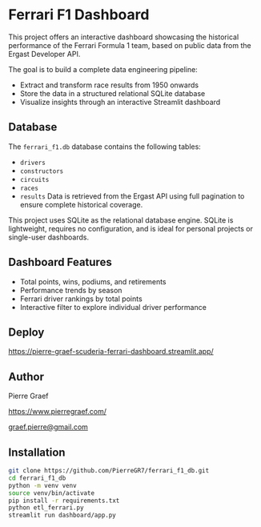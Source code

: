 # Ferrari F1 Dashboard

This project offers an interactive dashboard showcasing the historical performance of the Ferrari Formula 1 team, based on public data from the Ergast Developer API.

The goal is to build a complete data engineering pipeline:
- Extract and transform race results from 1950 onwards
- Store the data in a structured relational SQLite database
- Visualize insights through an interactive Streamlit dashboard

## Database

The `ferrari_f1.db` database contains the following tables:
- `drivers`
- `constructors`
- `circuits`
- `races`
- `results`
Data is retrieved from the Ergast API using full pagination to ensure complete historical coverage.

This project uses SQLite as the relational database engine. SQLite is lightweight, requires no configuration, and is ideal for personal projects or single-user dashboards.

## Dashboard Features

- Total points, wins, podiums, and retirements
- Performance trends by season
- Ferrari driver rankings by total points
- Interactive filter to explore individual driver performance

## Deploy

https://pierre-graef-scuderia-ferrari-dashboard.streamlit.app/

## Author

Pierre Graef

https://www.pierregraef.com/

graef.pierre@gmail.com

## Installation

```bash
git clone https://github.com/PierreGR7/ferrari_f1_db.git
cd ferrari_f1_db
python -m venv venv
source venv/bin/activate
pip install -r requirements.txt
python etl_ferrari.py
streamlit run dashboard/app.py
